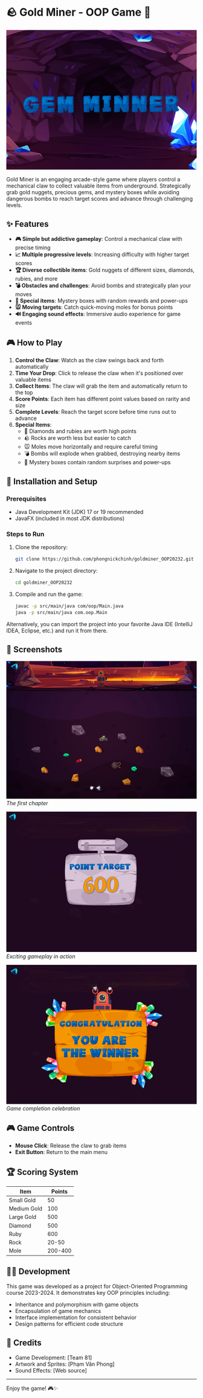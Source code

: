 # 🪨 Gold Miner - OOP Game 💎

![Game Banner](./docs/game_banner.png)

Gold Miner is an engaging arcade-style game where players control a mechanical claw to collect valuable items from underground. Strategically grab gold nuggets, precious gems, and mystery boxes while avoiding dangerous bombs to reach target scores and advance through challenging levels.

## ✨ Features

- **🎮 Simple but addictive gameplay**: Control a mechanical claw with precise timing
- **📈 Multiple progressive levels**: Increasing difficulty with higher target scores
- **🏆 Diverse collectible items**: Gold nuggets of different sizes, diamonds, rubies, and more
- **💣 Obstacles and challenges**: Avoid bombs and strategically plan your moves
- **🎁 Special items**: Mystery boxes with random rewards and power-ups
- **🐭 Moving targets**: Catch quick-moving moles for bonus points
- **🔊 Engaging sound effects**: Immersive audio experience for game events

## 🎮 How to Play

1. **Control the Claw**: Watch as the claw swings back and forth automatically
2. **Time Your Drop**: Click to release the claw when it's positioned over valuable items
3. **Collect Items**: The claw will grab the item and automatically return to the top
4. **Score Points**: Each item has different point values based on rarity and size
5. **Complete Levels**: Reach the target score before time runs out to advance
6. **Special Items**:
   - 💎 Diamonds and rubies are worth high points
   - 🪨 Rocks are worth less but easier to catch
   - 🐭 Moles move horizontally and require careful timing
   - 💣 Bombs will explode when grabbed, destroying nearby items
   - 🎁 Mystery boxes contain random surprises and power-ups

## 🚀 Installation and Setup

### Prerequisites
- Java Development Kit (JDK) 17 or 19 recommended
- JavaFX (included in most JDK distributions)

### Steps to Run
1. Clone the repository:
   ```bash
   git clone https://github.com/phongnickchinh/goldminer_OOP20232.git
   ```

2. Navigate to the project directory:
   ```bash
   cd goldminer_OOP20232
   ```

3. Compile and run the game:
   ```bash
   javac -p src/main/java com/oop/Main.java
   java -p src/main/java com.oop.Main
   ```

Alternatively, you can import the project into your favorite Java IDE (IntelliJ IDEA, Eclipse, etc.) and run it from there.

## 📸 Screenshots

![Main Menu](./docs/chapter1.png)
*The first chapter*

![Gameplay](./docs/point-target.png)
*Exciting gameplay in action*

![Level Complete](./docs/victory-screen.png)
*Game completion celebration*

## 🎮 Game Controls

- **Mouse Click**: Release the claw to grab items
- **Exit Button**: Return to the main menu

## 🏆 Scoring System

| Item | Points |
|------|--------|
| Small Gold | 50 |
| Medium Gold | 100 |
| Large Gold | 500 |
| Diamond | 500 |
| Ruby | 600 |
| Rock | 20-50 |
| Mole | 200-400 |

## 🧑‍💻 Development

This game was developed as a project for Object-Oriented Programming course 2023-2024. It demonstrates key OOP principles including:
- Inheritance and polymorphism with game objects
- Encapsulation of game mechanics
- Interface implementation for consistent behavior
- Design patterns for efficient code structure

## 🙏 Credits

- Game Development: [Team 81]
- Artwork and Sprites: [Phạm Văn Phong]
- Sound Effects: [Web source]
---

Enjoy the game! 🎮✨
